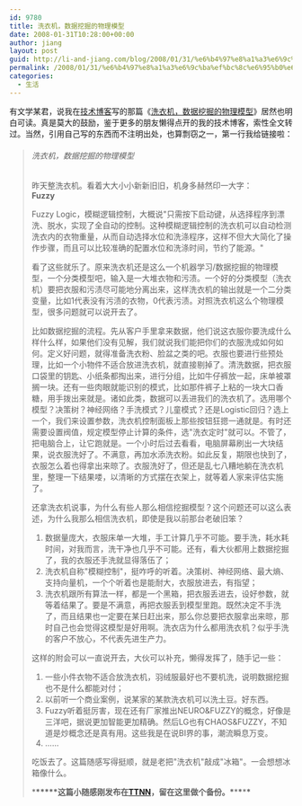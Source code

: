 ```yaml
---
id: 9780
title: 洗衣机，数据挖掘的物理模型
date: 2008-01-31T10:28:00+00:00
author: jiang
layout: post
guid: http://li-and-jiang.com/blog/2008/01/31/%e6%b4%97%e8%a1%a3%e6%9c%ba%ef%bc%8c%e6%95%b0%e6%8d%ae%e6%8c%96%e6%8e%98%e7%9a%84%e7%89%a9%e7%90%86%e6%a8%a1%e5%9e%8b/
permalink: /2008/01/31/%e6%b4%97%e8%a1%a3%e6%9c%ba%ef%bc%8c%e6%95%b0%e6%8d%ae%e6%8c%96%e6%8e%98%e7%9a%84%e7%89%a9%e7%90%86%e6%a8%a1%e5%9e%8b/
categories:
  - 生活
---
```

有文学某君，说我在<a href="http://johnthu.spaces.live.com" target="_blank">技术博客</a>写的那篇《<a href="http://johnthu.spaces.live.com/blog/cns!2053CD511E6D5B1E!386.entry" target="_blank">洗衣机，数据挖掘的物理模型</a>》居然也明白可读。真是莫大的鼓励，鉴于更多的朋友懒得点开的我的技术博客，索性全文转过。当然，引用自己写的东西而不注明出处，也算剽窃之一，第一行我给链接啦：
  


> ###### 洗衣机，数据挖掘的物理模型
> 
> 昨天整洗衣机。看着大大小小新新旧旧，机身多赫然印一大字：  
> **Fuzzy** 
> 
> Fuzzy Logic，模糊逻辑控制，大概说"只需按下启动键，从选择程序到漂洗、脱水，实现了全自动的控制。这种模糊逻辑控制的洗衣机可以自动检测洗衣内的衣物重量，从而自动选择水位和洗涤程序，这样不但大大简化了操作步骤，而且可以比较准确的配置水位和洗涤时间，节约了能源。" 
> 
> 看了这些就乐了。原来洗衣机还是这么一个机器学习/数据挖掘的物理模型，一个分类模型吧，输入是一大堆衣物和污渍。一个好的分类模型（洗衣机）要把衣服和污渍尽可能地分离出来，这样洗衣机的输出就是一个二分类变量，比如1代表没有污渍的衣物，0代表污渍。对照洗衣机这么个物理模型，很多问题就可以说开去了。 
> 
> 比如数据挖掘的流程。先从客户手里拿来数据，他们说这衣服你要洗成什么样什么样，如果他们没有见解，我们就说我们能把你们的衣服洗成如何如何。定义好问题，就得准备洗衣粉、脸盆之类的吧。衣服也要进行些预处理，比如一个小物件不适合放进洗衣机，就直接剔掉了。清洗数据，把衣服口袋里的钥匙、小纸条都掏出来，进行分组，比如牛仔裤放一起，床单被罩搁一块。还有一些肉眼就能识别的模式，比如那件裤子上粘的一块大口香糖，用手拨出来就是。诸如此类，数据可以丢进我们的洗衣机了。选用哪个模型？决策树？神经网络？手洗模式？儿童模式？还是Logistic回归？选上一个，我们来设置参数，洗衣机控制面板上那些按钮狂摁一通就是。有时还需要设置阀值，规定模型停止计算的条件，选"洗衣定时"就可以。不管了，把电脑合上，让它跑就是。一个小时后过去看看，电脑屏幕刷出一大块结果，说衣服洗好了。不满意，再加水添洗衣粉。如此反复，期限也快到了，衣服怎么着也得拿出来晾了。衣服洗好了，但还是乱七八糟地躺在洗衣机里，整理一下结果喽，以清晰的方式摆在衣架上，就等着人家来评估实施了。 
> 
> 还拿洗衣机说事，为什么有些人那么相信挖掘模型？这个问题还可以这么表述，为什么我那么相信洗衣机，即使是我以前那台老破旧笨？ 
> 
>   1. 数据量庞大，衣服床单一大堆，手工计算几乎不可能。要手洗，耗水耗时间，对我而言，洗干净也几乎不可能。还有，看大伙都用上数据挖掘了，我的衣服还手洗就显得落伍了； 
>   2. 洗衣机自称"模糊控制"，挺咋呼的听着。决策树、神经网络、最大熵、支持向量机，一个个听着也是能耐大，衣服放进去，有指望； 
>   3. 洗衣机跟所有算法一样，都是一个黑箱，把衣服丢进去，设好参数，就等着结果了。要是不满意，再把衣服丢到模型里跑。既然决定不手洗了，而且结果也一定要在某日赶出来，那么你总要把衣服拿出来晾，那时自己也会觉得这模型是好用啊。洗衣店为什么都用洗衣机？似乎手洗的客户不放心，不代表先进生产力。
> 
> 这样的附会可以一直说开去，大伙可以补充，懒得发挥了，随手记一些： 
> 
>   1. 一些小件衣物不适合放洗衣机，羽绒服最好也不要机洗，说明数据挖掘也不是什么都能对付； 
>   2. 以前听一个商业案例，说某家的某款洗衣机可以洗土豆。好东西。 
>   3. Fuzzy听着挺厉害，现在还有厂家推出NEURO&FUZZY的概念，好像是三洋吧，据说更加智能更加精确。然后LG也有CHAOS&FUZZY，不知道是炒概念还是真有用。这些我是在说BI界的事，潮流瞬息万变。 
>   4. ……
> 
> 吃饭去了。这篇随感写得挺顺，就是老把"洗衣机"敲成"冰箱"。一会想想冰箱像什么。 
> 
> \***\*****这篇小随感刚发布在[TTNN](http://groups.google.com/group/ttnn)，留在这里做个备份。\***\***\***\***\***</blockquote>